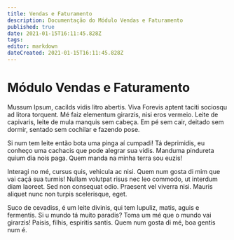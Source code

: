 ```yaml
---
title: Vendas e Faturamento
description: Documentação do Módulo Vendas e Faturamento
published: true
date: 2021-01-15T16:11:45.828Z
tags: 
editor: markdown
dateCreated: 2021-01-15T16:11:45.828Z
---
```


# Módulo Vendas e Faturamento

Mussum Ipsum, cacilds vidis litro abertis. Viva Forevis aptent taciti sociosqu ad litora torquent. Mé faiz elementum girarzis, nisi eros vermeio. Leite de capivaris, leite de mula manquis sem cabeça. Em pé sem cair, deitado sem dormir, sentado sem cochilar e fazendo pose.

Si num tem leite então bota uma pinga aí cumpadi! Tá deprimidis, eu conheço uma cachacis que pode alegrar sua vidis. Manduma pindureta quium dia nois paga. Quem manda na minha terra sou euzis!

Interagi no mé, cursus quis, vehicula ac nisi. Quem num gosta di mim que vai caçá sua turmis! Nullam volutpat risus nec leo commodo, ut interdum diam laoreet. Sed non consequat odio. Praesent vel viverra nisi. Mauris aliquet nunc non turpis scelerisque, eget.

Suco de cevadiss, é um leite divinis, qui tem lupuliz, matis, aguis e fermentis. Si u mundo tá muito paradis? Toma um mé que o mundo vai girarzis! Paisis, filhis, espiritis santis. Quem num gosta di mé, boa gentis num é.
